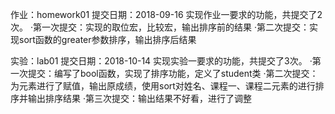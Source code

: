 作业：homework01 提交日期：2018-09-16 实现作业一要求的功能，共提交了2次。
·第一次提交：实现的取位宏，比较宏，输出排序前的结果 
·第二次提交：实现sort函数的greater参数排序，输出排序后结果




 实验：lab01 提交日期：2018-10-14 实现实验一要求的功能，共提交了3次。
·第一次提交：编写了bool函数，实现了排序功能，定义了student类
·第二次提交：为元素进行了赋值，输出原成绩，使用sort对姓名、课程一、课程二元素的进行排序并输出排序结果
·第三次提交：输出结果不好看，进行了调整
